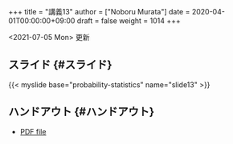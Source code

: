 +++
title = "講義13"
author = ["Noboru Murata"]
date = 2020-04-01T00:00:00+09:00
draft = false
weight = 1014
+++

<span class="timestamp-wrapper"><span class="timestamp">&lt;2021-07-05 Mon&gt; </span></span> 更新


## スライド {#スライド}

{{< myslide base="probability-statistics" name="slide13" >}}


## ハンドアウト {#ハンドアウト}

-   [PDF file](https://noboru-murata.github.io/probability-statistics/pdfs/slide13.pdf)